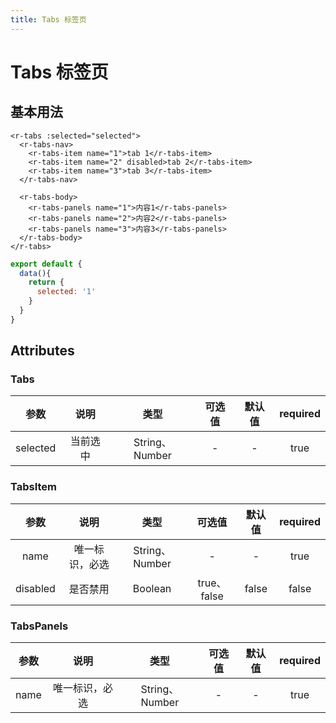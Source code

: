 ```yaml
---
title: Tabs 标签页
---
```


# Tabs 标签页

## 基本用法
<ClientOnly>
  <TabsDocs></TabsDocs>
</ClientOnly>

```vue
<r-tabs :selected="selected">
  <r-tabs-nav>
    <r-tabs-item name="1">tab 1</r-tabs-item>
    <r-tabs-item name="2" disabled>tab 2</r-tabs-item>
    <r-tabs-item name="3">tab 3</r-tabs-item>
  </r-tabs-nav>

  <r-tabs-body>
    <r-tabs-panels name="1">内容1</r-tabs-panels>
    <r-tabs-panels name="2">内容2</r-tabs-panels>
    <r-tabs-panels name="3">内容3</r-tabs-panels>
  </r-tabs-body>
</r-tabs>
```
```JavaScript
export default {
  data(){
    return {
      selected: '1'
    }
  }
}
```

## Attributes

### Tabs
|       参数      |      说明      |  类型   | 可选值 | 默认值 | required
| :-------------: |:-------------:| :-----:|:-----:|:-----:|:-----:|
| selected | 当前选中 | String、Number | - | - | true

### TabsItem
|       参数      |      说明      |  类型   | 可选值 | 默认值 | required
| :-------------: |:-------------:| :-----:|:-----:|:-----:|:-----:|
| name | 唯一标识，必选 | String、Number | - | - | true
| disabled | 是否禁用 | Boolean | true、false | false | false

### TabsPanels
|       参数      |      说明      |  类型   | 可选值 | 默认值 | required
| :-------------: |:-------------:| :-----:|:-----:|:-----:|:-----:|
| name | 唯一标识，必选 | String、Number | - | - | true